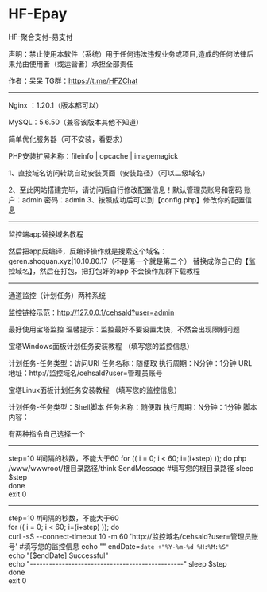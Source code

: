 # HF-Epay
HF-聚合支付-易支付

声明：禁止使用本软件（系统）用于任何违法违规业务或项目,造成的任何法律后果允由使用者（或运营者）承担全部责任

作者：呆呆
TG群：https://t.me/HFZChat

----------------------------------------------------------------------------

Nginx ：1.20.1（版本都可以）

MySQL：5.6.50（兼容该版本其他不知道）

简单优化服务器（可不安装，看要求）

PHP安装扩展名称：fileinfo | opcache | imagemagick

1、直接域名访问转跳自动安装页面（安装路径）（可以二级域名）

2、至此网站搭建完毕，请访问后自行修改配置信息！默认管理员账号和密码
     账户：admin
     密码：admin
3、按照成功后可以到【config.php】修改你的配置信息

----------------------------------------------------------------------------

监控端app替换域名教程

然后把app反编译，反编译操作就是搜索这个域名：geren.shoquan.xyz|10.10.80.17（不是第一个就是第二个）
替换成你自己的【监控域名】，然后在打包，把打包好的app
不会操作加群下载教程

----------------------------------------------------------------------------

通道监控（计划任务）两种系统

监控链接示范：http://127.0.0.1/cehsald?user=admin

最好使用宝塔监控
温馨提示：监控最好不要设置太快，不然会出现限制问题

宝塔Windows面板计划任务安装教程 （填写您的监控信息）

计划任务-任务类型：访问URl
任务名称：随便取
执行周期：N分钟：1分钟
URL地址：http://监控域名/cehsald?user=管理员账号

宝塔Linux面板计划任务安装教程 （填写您的监控信息）

计划任务-任务类型：Shell脚本
任务名称：随便取
执行周期：N分钟：1分钟
脚本内容：

有两种指令自己选择一个

----------------------------------------------------------------------------

step=10 #间隔的秒数，不能大于60
for (( i = 0; i < 60; i=(i+step) )); do
php /www/wwwroot/根目录路径/think SendMessage #填写您的根目录路径
sleep $step    
done    
exit 0

----------------------------------------------------------------------------

step=10 #间隔的秒数，不能大于60      
for (( i = 0; i < 60; i=(i+step) )); do    
    curl  -sS --connect-timeout 10 -m 60 'http://监控域名/cehsald?user=管理员账号'   #填写您的监控信息
echo "" 
endDate=`date +"%Y-%m-%d %H:%M:%S"`    
echo "[$endDate] Successful"    
echo "------------------------------------------------" 
sleep $step    
done    
exit 0
